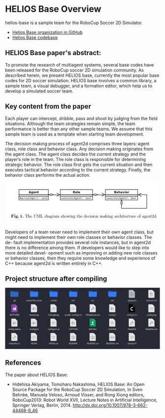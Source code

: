 # HELIOS Base Overview

helios-base is a sample team for the RoboCup Soccer 2D Simulator. 

- [Helios Base organization in GitHub](https://github.com/helios-base)
- [Helios Base codebase](https://github.com/helios-base/helios-base)

## HELIOS Base paper's abstract:

To promote the research of multiagent systems, several base codes have been released for the RoboCup soccer 2D simulation community. As described herein, we present HELIOS base, currently the most popular base codes for 2D soccer simulation. HELIOS base involves a common library, a sample team, a visual debugger, and a formation editor, which help us to develop a simulated soccer team.


## Key content from the paper

Each player can intercept, dribble, pass and shoot by judging from the field situations. Although the team strategies remain simple, the team performance is better than any other sample teams. We assume that this sample team is used as a template when starting team development.

The decision making process of agent2d comprises three layers: agent class, role class and behavior class. Any decision making originates from the agent class. The agent class decides the current strategy and the player’s role in the team. The role class is responsible for determining strategic behavior. The role class first gets the current situation and then executes tactical behavior according to the current strategy. Finally, the behavior class performs the actual action.

![Relation among the classes](./classes.png)

Developers of a team never need to implement their own agent class, but
might need to implement their own role classes or behavior classes. The de-
fault implementation provides several role instances, but in agent2d there is no
difference among them. If developers would like to step into more detailed devel-
opment such as improving or adding new role classes or behavior classes, then
they require some knowledge and experience of C++ because agent2d is written
entirely in C++.

## Project structure after compiling

![Project structure after compiling](./project_structure.png)


## References

The paper about HELIOS Base:
- Hidehisa Akiyama, Tomoharu Nakashima, HELIOS Base: An Open Source
Package for the RoboCup Soccer 2D Simulation, In Sven Behnke, Manuela
Veloso, Arnoud Visser, and Rong Xiong editors, RoboCup2013: Robot
World XVII, Lecture Notes in Artificial Intelligence, Springer Verlag,
Berlin, 2014. http://dx.doi.org/10.1007/978-3-662-44468-9_46
